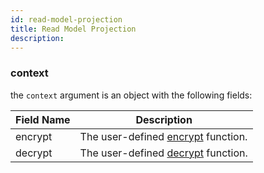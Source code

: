 ```yaml
---
id: read-model-projection
title: Read Model Projection
description:
---
```


### context

the `context` argument is an object with the following fields:

| Field Name | Description                                                                |
| ---------- | -------------------------------------------------------------------------- |
| encrypt    | The user-defined [encrypt](../advanced-techniques.md#encryption) function. |
| decrypt    | The user-defined [decrypt](../advanced-techniques.md#encryption) function. |
